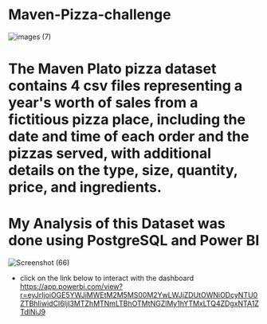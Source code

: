 # Maven-Pizza-challenge
![images (7)](https://user-images.githubusercontent.com/108612390/193467417-26c85e60-7998-4b89-8015-120f30f6f86e.png)

# The Maven Plato pizza dataset contains 4 csv files representing a year's worth of sales from a fictitious pizza place, including the date and time of each order and the pizzas served, with additional details on the type, size, quantity, price, and ingredients.
# My Analysis of this Dataset was done using PostgreSQL and Power BI

![Screenshot (66)](https://user-images.githubusercontent.com/108612390/194346831-d5fa70e2-9bae-47d7-84ef-10d770964ad6.png)

- click on the link below to interact with the dashboard
https://app.powerbi.com/view?r=eyJrIjoiOGE5YWJiMWEtM2M5MS00M2YwLWJjZDUtOWNiODcyNTU0ZTBhIiwidCI6IjI3MTZhMTNmLTBhOTMtNGZlMy1hYTMxLTQ4ZDgxNTA1ZTdlNiJ9

